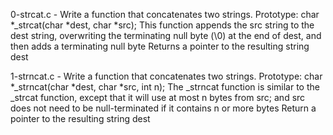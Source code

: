 0-strcat.c - Write a function that concatenates two strings.
	Prototype: char *_strcat(char *dest, char *src);
	This function appends the src string to the dest string, overwriting the terminating null byte (\0) at the end of dest, and then adds a terminating null byte
	Returns a pointer to the resulting string dest

1-strncat.c - Write a function that concatenates two strings.
	Prototype: char *_strncat(char *dest, char *src, int n);
	The _strncat function is similar to the _strcat function, except that 
		it will use at most n bytes from src; and
		src does not need to be null-terminated if it contains n or more bytes
	Return a pointer to the resulting string dest
